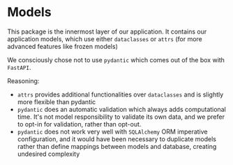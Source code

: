 # Models

This package is the innermost layer of our application. It contains
our application models, which use either `dataclasses` or `attrs`
(for more advanced features like frozen models)

We consciously chose not to use `pydantic` which comes out of the box
with `FastAPI`.

Reasoning:

* `attrs` provides additional functionalities over `dataclasses` and 
  is slightly more flexible than pydantic
* `pydantic` does an automatic validation which always adds computational
  time. It's not model responsibility to validate its own data, and we
  prefer to opt-in for validation, rather than opt-out.
* `pydantic` does not work very well with `SQLAlchemy` ORM imperative
  configuration, and it would have been necessary to duplicate models
  rather than define mappings between models and database, creating
  undesired complexity
